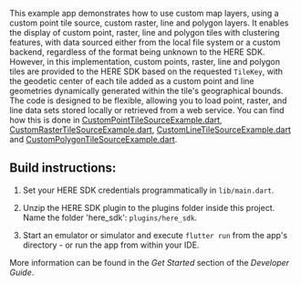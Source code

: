 This example app demonstrates how to use custom map layers, using a custom point tile source, custom raster, line and polygon layers. It enables the display of custom point, raster, line and polygon tiles with clustering features, with data sourced either from the local file system or a custom backend, regardless of the format being unknown to the HERE SDK. However, in this implementation, custom points, raster, line and polygon tiles are provided to the HERE SDK based on the requested `TileKey`, with the geodetic center of each tile added as a custom point and line geometries dynamically generated within the tile's geographical bounds. The code is designed to be flexible, allowing you to load point, raster, and line data sets stored locally or retrieved from a web service. You can find how this is done in [CustomPointTileSourceExample.dart](lib/CustomPointTileSourceExample.dart),  [CustomRasterTileSourceExample.dart](lib/CustomRasterTileSourceExample.dart), [CustomLineTileSourceExample.dart](lib/CustomLineTileSourceExample.dart) and [CustomPolygonTileSourceExample.dart](lib/CustomPolygonTileSourceExample.dart).

Build instructions:
-------------------

1) Set your HERE SDK credentials programmatically in `lib/main.dart`.

2) Unzip the HERE SDK plugin to the plugins folder inside this project. Name the folder 'here_sdk': `plugins/here_sdk`.

3) Start an emulator or simulator and execute `flutter run` from the app's directory - or run the app from within your IDE.

More information can be found in the _Get Started_ section of the _Developer Guide_.
